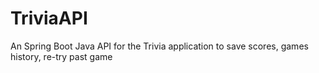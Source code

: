# TriviaAPI
An Spring Boot Java API for the Trivia application to save scores, games history, re-try past game

